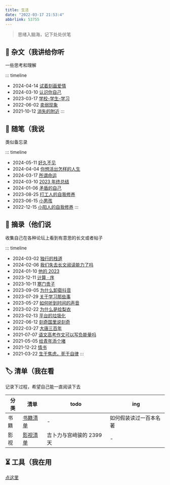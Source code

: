 ```yaml
---
title: 生活
date: "2022-03-17 21:53:4"
abbrlink: 53755
---
```


> 思绪入脑海，记下处处伏笔

## 📜 杂文（我讲给你听

一些思考和理解

::: timeline

- 2024-04-14 [试着刻画爱情](/post/65173)
- 2024-03-10 [认识你自己](/post/48074)
- 2023-03-17 [学校-学生-学习](/post/25791)
- 2022-06-02 [卖弱现象](/post/38090)
- 2021-10-12 [消失的附近](/post/62799)
  :::

## 📃 随笔（我说

类似备忘录

::: timeline

- 2024-05-11 [好久不见](/post/62537)
- 2024-04-04 [你想活出怎样的人生](/post/20525)
- 2024-03-17 [所谓命运](/post/54579)
- 2024-03-10 [2023 年终总结](/post/50881)
- 2024-01-06 [矛盾的自己](/post/36012)
- 2023-08-25 [打工人的自我修养](/post/11163)
- 2023-06-15 [小男孩](/post/36655)
- 2022-12-15 [小阳人的自我修养](/post/48396)
  :::

## 📄 摘录（他们说

收集自己在各种论坛上看到有意思的长文或者帖子

::: timeline

- 2024-03-02 [独行的栈道](/post/15857)
- 2024-02-06 [我们失去长文阅读能力了吗](/post/48936)
- 2024-01-10 [他的 2023](/post/6827)
- 2023-12-11 [计算 · 序](/post/30571)
- 2023-10-11 [寒门贵子](/post/45621)
- 2023-09-05 [为什么卸载抖音](/post/57492)
- 2023-07-29 [关于学习那些事](/post/51380)
- 2023-05-27 [如何听到时间的声音](/post/49111)
- 2023-02-22 [为什么是绘梨衣](/post/15869)
- 2023-02-13 [平台的垃圾化](/post/51346)
- 2022-06-12 [刻奇国里说刻奇](/post/23266)
- 2022-03-27 [大唐三百年](/post/39375)
- 2021-07-07 [语文高考作文可以写负能量吗](/post/14464)
- 2021-05-05 [给青年添个堵](/post/39024)
- 2021-12-22 [情书](/post/2505)
- 2021-03-22 [生于焦虑，死于自律](/post/28889)
  :::

## 🏷️ 清单（我在看

记录下过程，希望自己能一直阅读下去

| 分类 | 清单                    | todo                     | ing                    |
| ---- | ----------------------- | ------------------------ | ---------------------- |
| 书籍 | [书籍清单](/list/book)  | -                        | 如何假装读过一百本名著 |
| 影视 | [影视清单](/list/movie) | 吉卜力与宫﨑骏的 2399 天 | -                      |

## ⏳ 工具（我在用

[点这里](/tools)
